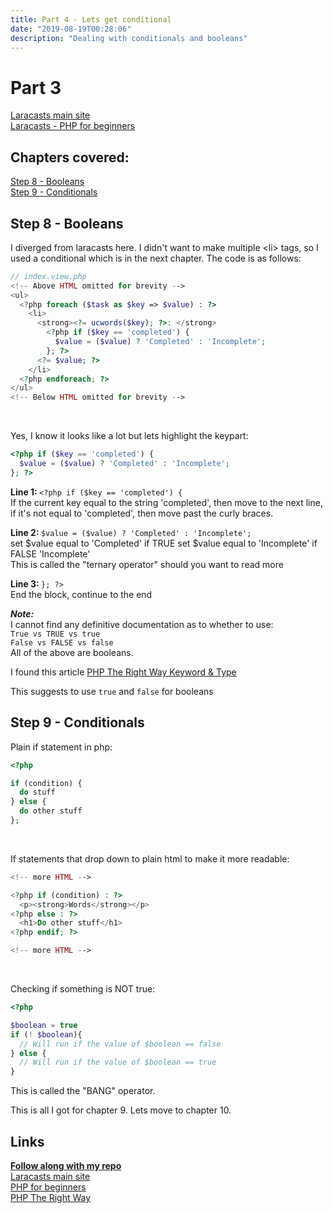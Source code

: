 ```yaml
---
title: Part 4 - Lets get conditional
date: "2019-08-19T00:28:06"
description: "Dealing with conditionals and booleans"
---
```


# Part 3

[Laracasts main site](https://laracasts.com)<br>
[Laracasts - PHP for beginners](https://laracasts.com/series/php-for-beginners)

## Chapters covered:

[Step 8 - Booleans](https://laracasts.com/series/php-for-beginners/episodes/8)<br>
[Step 9 - Conditionals](https://laracasts.com/series/php-for-beginners/episodes/9)

## Step 8 - Booleans

I diverged from laracasts here. I didn't want to make
multiple \<li\> tags, so I used a conditional which is
in the next chapter. The code is as follows:

```php
// index.view.php
<!-- Above HTML omitted for brevity -->
<ul>
  <?php foreach ($task as $key => $value) : ?>
    <li>
      <strong><?= ucwords($key); ?>: </strong>
        <?php if ($key == 'completed') {
          $value = ($value) ? 'Completed' : 'Incomplete';
        }; ?>
      <?= $value; ?>
    </li>
  <?php endforeach; ?>
</ul>
<!-- Below HTML omitted for brevity -->
```
<br>

Yes, I know it looks like a lot but lets highlight the keypart:

```php
<?php if ($key == 'completed') {
  $value = ($value) ? 'Completed' : 'Incomplete';
}; ?>
```

<strong>Line 1: </strong> `<?php if ($key == 'completed') {` <br>
If the current key equal to the string 'completed', then move to
the next line, if it's not equal to 'completed', then move past
the curly braces.<br>

<strong>Line 2: </strong> `$value = ($value) ? 'Completed' : 'Incomplete';`<br>
set $value equal to 'Completed' if TRUE
set $value equal to 'Incomplete' if FALSE
'Incomplete'<br>
This is called the "ternary operator" should you want to read more<br>


<strong>Line 3: </strong> `}; ?>`<br>
End the block, continue to the end

<strong><em>Note: </em></strong><br> I cannot find any definitive documentation as to whether to use:<br>
`True vs TRUE vs true`<br>
`False vs FALSE vs false`<br>
All of the above are booleans.

I found this article [PHP The Right Way Keyword & Type](https://www.php-fig.org/psr/psr-12/#25-keywords-and-types)

This suggests to use `true` and `false` for booleans

## Step 9 - Conditionals

Plain if statement in php:

```php
<?php

if (condition) {
  do stuff
} else {
  do other stuff
};

```
<br>

If statements that drop down to plain html to make it more readable:

```php
<!-- more HTML -->

<?php if (condition) : ?>
  <p><strong>Words</strong></p>
<?php else : ?>
  <h1>Do other stuff</h1>
<?php endif; ?>

<!-- more HTML -->
```
<br>

Checking if something is NOT true:

```php
<?php

$boolean = true
if (! $boolean){
  // Will run if the value of $boolean == false
} else {
  // Will run if the value of $boolean == true
}
```

This is called the "BANG" operator.

This is all I got for chapter 9. Lets move to chapter 10.

## Links

<strong>[Follow along with my repo](https://github.com/ParamagicDev/php-for-beginners)<br></strong>
[Laracasts main site](https://laracasts.com)<br>
[PHP for beginners](https://laracasts.com/series/php-for-beginners)<br>
[PHP The Right Way](https://phptherightway.com)
